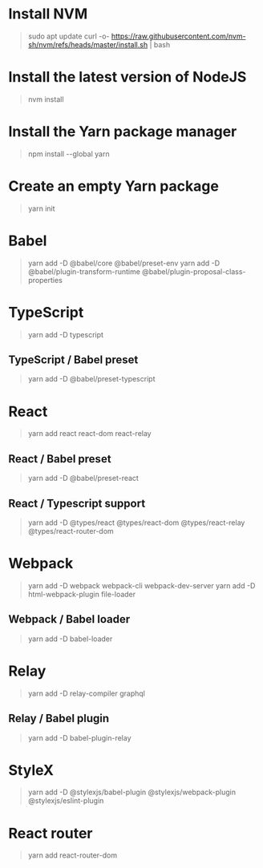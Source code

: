 # Install NVM
> sudo apt update
> curl -o- https://raw.githubusercontent.com/nvm-sh/nvm/refs/heads/master/install.sh | bash

# Install the latest version of NodeJS
> nvm install

# Install the Yarn package manager
> npm install --global yarn

# Create an empty Yarn package
> yarn init

# Babel
> yarn add -D @babel/core @babel/preset-env
> yarn add -D @babel/plugin-transform-runtime @babel/plugin-proposal-class-properties

# TypeScript
> yarn add -D typescript

## TypeScript / Babel preset
> yarn add -D @babel/preset-typescript

# React
> yarn add react react-dom react-relay

## React / Babel preset
> yarn add -D @babel/preset-react

## React / Typescript support
> yarn add -D @types/react @types/react-dom @types/react-relay @types/react-router-dom

# Webpack
> yarn add -D webpack webpack-cli webpack-dev-server
> yarn add -D html-webpack-plugin file-loader

## Webpack / Babel loader
> yarn add -D babel-loader

# Relay
> yarn add -D relay-compiler graphql

## Relay / Babel plugin
> yarn add -D babel-plugin-relay

# StyleX
> yarn add -D @stylexjs/babel-plugin @stylexjs/webpack-plugin @stylexjs/eslint-plugin

# React router
> yarn add react-router-dom